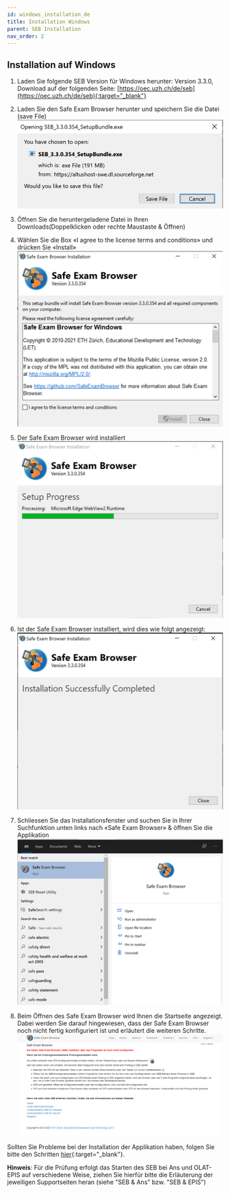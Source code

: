 ```yaml
---
id: windows_installation_de
title: Installation Windows
parent: SEB Installation
nav_order: 2
---
```


## Installation auf Windows

1. Laden Sie folgende SEB Version für Windows herunter:
Version 3.3.0, Download auf der folgenden Seite: [https://oec.uzh.ch/de/seb](https://oec.uzh.ch/de/seb){:target="_blank"}

1. Laden Sie den Safe Exam Browser herunter und speichern Sie die Datei (save File)
[![Windows-Download-2](assets/download-windows-step2.png)](assets/download-windows-step2.png)

1. Öffnen Sie die heruntergeladene Datei in Ihren Downloads(Doppelklicken oder rechte Maustaste & Öffnen)

1. Wählen Sie die Box «I agree to the license terms and conditions» und drücken Sie «Install»
[![Windows-Download-4](assets/download-windows-step4.png)](assets/download-windows-step4.png)

1. Der Safe Exam Browser wird installiert
[![Windows-Download-5](assets/download-windows-step5.png)](assets/download-windows-step5.png)

1. Ist der Safe Exam Browser installiert, wird dies wie folgt angezeigt:
[![Windows-Download-6](assets/download-windows-step6.png)](assets/download-windows-step6.png)

1. Schliessen Sie das Installationsfenster und suchen Sie in Ihrer Suchfunktion unten links nach «Safe Exam Browser» & öffnen Sie die Applikation
[![Windows-Download-7](assets/download-windows-step7.png)](assets/download-windows-step7.png)

1. Beim Öffnen des Safe Exam Browser wird Ihnen die Startseite angezeigt. Dabei werden Sie darauf hingewiesen, dass der Safe Exam Browser noch nicht fertig konfiguriert ist und erläutert die weiteren Schritte.
[![Windows-Download-8](assets/download-windows-step8.png)](assets/download-windows-step8.png)

Sollten Sie Probleme bei der Installation der Applikation haben, folgen Sie bitte den Schritten [hier](https://uzh-oec.github.io/seb/installation_probleme.html){:target="_blank"}.

**Hinweis**: Für die Prüfung erfolgt das Starten des SEB bei Ans und OLAT-EPIS auf verschiedene Weise, ziehen Sie hierfür bitte die Erläuterung der jeweiligen Supportseiten heran (siehe "SEB & Ans" bzw. "SEB & EPIS")